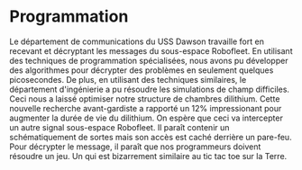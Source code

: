 # Programmation
Le département de communications du USS Dawson travaille fort en recevant et décryptant les messages du sous-espace Robofleet. En utilisant des techniques de programmation spécialisées, nous avons pu développer des algorithmes pour décrypter des problèmes en seulement quelques picosecondes. De plus, en utilisant des techniques similaires, le département d'ingénierie a pu résoudre les simulations de champ difficiles. Ceci nous a laissé optimiser notre structure de chambres dilithium. Cette nouvelle recherche avant-gardiste a rapporté un 12% impressionant pour augmenter la durée de vie du dilithium. On espère que ceci va intercepter un autre signal sous-espace Robofleet. Il paraît contenir un schématiquement de sortes mais son accès est caché derrière un pare-feu. Pour décrypter le message, il paraît que nos programmeurs doivent résoudre un jeu. Un qui est bizarrement similaire au tic tac toe sur la Terre.